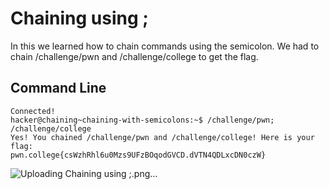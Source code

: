 # Chaining using ;
In this we learned how to chain commands using the semicolon. We had to chain /challenge/pwn and /challenge/college to get the flag.
## Command Line
```
Connected!
hacker@chaining~chaining-with-semicolons:~$ /challenge/pwn; /challenge/college
Yes! You chained /challenge/pwn and /challenge/college! Here is your flag:
pwn.college{csWzhRhl6u0Mzs9UFzBOqodGVCD.dVTN4QDLxcDN0czW}
```
![Uploading Chaining using ;.png…]()
